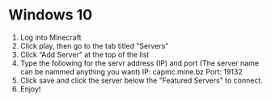 # Windows 10
1. Log into Minecraft
2. Click play, then go to the tab titled “Servers”
3. Click “Add Server” at the top of the list
4. Type the following for the servr address (IP) and port (The server name can be nammed anything you want) 
  IP: capmc.mine.bz
  Port: 19132
5. Click save and click the server below the "Featured Servers" to connect.
6. Enjoy!
